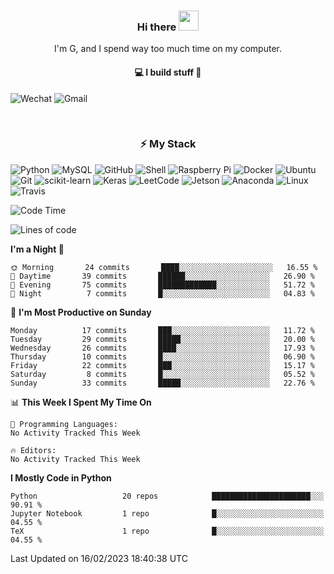 <h3 align="center"> Hi there <img src="https://raw.githubusercontent.com/ShahriarShafin/ShahriarShafin/main/Assets/handshake.gif" height="32px"></h3>

<p align="center">
I'm G, and I spend way too much time on my computer.
</p>

<h4 align="center">
💻 I build stuff 🌱 </a>
</h4>

![Wechat](https://img.shields.io/badge/-gavingsf-07C160?style=flat-square&logo=WeChat&logoColor=white)
![Gmail](https://img.shields.io/badge/--D14836?style=flat-square&logo=Gmail&logoColor=white)


<br/>
<h3 align="center">
⚡ My Stack
</h3>

![Python](https://img.shields.io/badge/-Python-black?style=flat-square&logo=Python)
![MySQL](https://img.shields.io/badge/-MySQL-black?style=flat-square&logo=mysql)
![GitHub](https://img.shields.io/badge/-GitHub-181717?style=flat-square&logo=github)
![Shell](https://img.shields.io/badge/-shell-5391FE?style=flat-square&logo=PowerShell&logoColor=white)
![Raspberry Pi](https://img.shields.io/badge/-Raspberry%20Pi-C51A4A?style=flat-square&logo=Raspberry-Pi)
![Docker](https://img.shields.io/badge/-Docker-black?style=flat-square&logo=docker)
![Ubuntu](https://img.shields.io/badge/-Ubuntu-772953?style=flat-square&logo=Ubuntu&logoColor=white)
![Git](https://img.shields.io/badge/-Git-F44D27?style=flat-square&logo=Git&logoColor=white)
![scikit-learn](https://img.shields.io/badge/-scikitlearn-000000?style=flat-square&logo=scikit-learn)
![Keras](https://img.shields.io/badge/-Keras-D00000?style=flat-square&logo=keras)
![LeetCode](https://img.shields.io/badge/-LeetCode-000000?style=flat-square&logo=LeetCode)
![Jetson](https://img.shields.io/badge/-Jetson-76B900?style=flat-square&logo=Nvidia&logoColor=white)
![Anaconda](https://img.shields.io/badge/-Anaconda-44A833?style=flat-square&logo=Anaconda&logoColor=white)
![Linux](https://img.shields.io/badge/-Linux-FCC264?style=flat-square&logo=Linux&logoColor=black)
![Travis](https://img.shields.io/badge/-TravisCI-3EAAAF?style=flat-square&logo=travis-ci&logoColor=white)




<!--START_SECTION:waka-->
![Code Time](http://img.shields.io/badge/Code%20Time-36%20mins-blue)

![Lines of code](https://img.shields.io/badge/From%20Hello%20World%20I%27ve%20Written-13%20Thousand%20lines%20of%20code-blue)

**I'm a Night 🦉** 

```text
🌞 Morning       24 commits       ████░░░░░░░░░░░░░░░░░░░░░   16.55 % 
🌆 Daytime       39 commits       ██████░░░░░░░░░░░░░░░░░░░   26.90 % 
🌃 Evening       75 commits       █████████████░░░░░░░░░░░░   51.72 % 
🌙 Night          7 commits       █░░░░░░░░░░░░░░░░░░░░░░░░   04.83 % 

```
📅 **I'm Most Productive on Sunday** 

```text
Monday          17 commits       ███░░░░░░░░░░░░░░░░░░░░░░   11.72 % 
Tuesday         29 commits       █████░░░░░░░░░░░░░░░░░░░░   20.00 % 
Wednesday       26 commits       ████░░░░░░░░░░░░░░░░░░░░░   17.93 % 
Thursday        10 commits       █░░░░░░░░░░░░░░░░░░░░░░░░   06.90 % 
Friday          22 commits       ███░░░░░░░░░░░░░░░░░░░░░░   15.17 % 
Saturday         8 commits       █░░░░░░░░░░░░░░░░░░░░░░░░   05.52 % 
Sunday          33 commits       █████░░░░░░░░░░░░░░░░░░░░   22.76 % 

```


📊 **This Week I Spent My Time On** 

```text
💬 Programming Languages: 
No Activity Tracked This Week

🔥 Editors: 
No Activity Tracked This Week

```

**I Mostly Code in Python** 

```text
Python                   20 repos            ██████████████████████░░░   90.91 % 
Jupyter Notebook         1 repo              █░░░░░░░░░░░░░░░░░░░░░░░░   04.55 % 
TeX                      1 repo              █░░░░░░░░░░░░░░░░░░░░░░░░   04.55 % 

```



 Last Updated on 16/02/2023 18:40:38 UTC
<!--END_SECTION:waka-->

